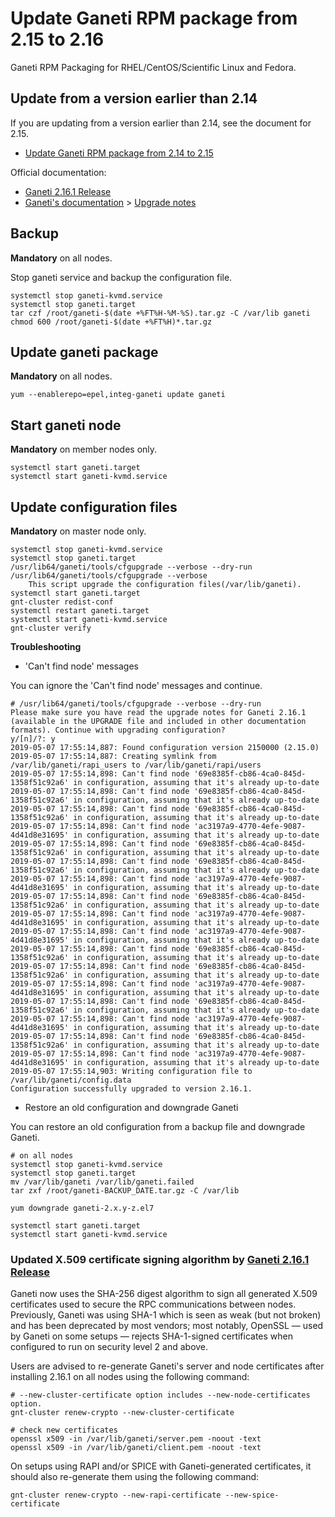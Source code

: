 # Update Ganeti RPM package from 2.15 to 2.16

Ganeti RPM Packaging for RHEL/CentOS/Scientific Linux and Fedora.

## Update from a version earlier than 2.14

If you are updating from a version earlier than 2.14, see the document for 2.15.

- [Update Ganeti RPM package from 2.14 to 2.15](https://github.com/jfut/ganeti-rpm/blob/main/doc/update-rhel-2.14-to-2.15.rst)

Official documentation:

- [Ganeti 2.16.1 Release](https://github.com/ganeti/ganeti/releases/tag/v2.16.1)
- [Ganeti's documentation](http://docs.ganeti.org/ganeti/current/html/) > [Upgrade notes](http://docs.ganeti.org/ganeti/current/html/upgrade.html)

## Backup

**Mandatory** on all nodes.

Stop ganeti service and backup the configuration file.

```
systemctl stop ganeti-kvmd.service
systemctl stop ganeti.target
tar czf /root/ganeti-$(date +%FT%H-%M-%S).tar.gz -C /var/lib ganeti
chmod 600 /root/ganeti-$(date +%FT%H)*.tar.gz
```

## Update ganeti package

**Mandatory** on all nodes.

```
yum --enablerepo=epel,integ-ganeti update ganeti
```

## Start ganeti node

**Mandatory** on member nodes only.

```
systemctl start ganeti.target
systemctl start ganeti-kvmd.service
```

## Update configuration files

**Mandatory** on master node only.

```
systemctl stop ganeti-kvmd.service
systemctl stop ganeti.target
/usr/lib64/ganeti/tools/cfgupgrade --verbose --dry-run
/usr/lib64/ganeti/tools/cfgupgrade --verbose
    This script upgrade the configuration files(/var/lib/ganeti).
systemctl start ganeti.target
gnt-cluster redist-conf
systemctl restart ganeti.target
systemctl start ganeti-kvmd.service
gnt-cluster verify
```

**Troubleshooting**

- 'Can't find node' messages

You can ignore the 'Can't find node' messages and continue.

```
# /usr/lib64/ganeti/tools/cfgupgrade --verbose --dry-run
Please make sure you have read the upgrade notes for Ganeti 2.16.1
(available in the UPGRADE file and included in other documentation
formats). Continue with upgrading configuration?
y/[n]/?: y
2019-05-07 17:55:14,887: Found configuration version 2150000 (2.15.0)
2019-05-07 17:55:14,887: Creating symlink from /var/lib/ganeti/rapi_users to /var/lib/ganeti/rapi/users
2019-05-07 17:55:14,898: Can't find node '69e8385f-cb86-4ca0-845d-1358f51c92a6' in configuration, assuming that it's already up-to-date
2019-05-07 17:55:14,898: Can't find node '69e8385f-cb86-4ca0-845d-1358f51c92a6' in configuration, assuming that it's already up-to-date
2019-05-07 17:55:14,898: Can't find node '69e8385f-cb86-4ca0-845d-1358f51c92a6' in configuration, assuming that it's already up-to-date
2019-05-07 17:55:14,898: Can't find node 'ac3197a9-4770-4efe-9087-4d41d8e31695' in configuration, assuming that it's already up-to-date
2019-05-07 17:55:14,898: Can't find node '69e8385f-cb86-4ca0-845d-1358f51c92a6' in configuration, assuming that it's already up-to-date
2019-05-07 17:55:14,898: Can't find node '69e8385f-cb86-4ca0-845d-1358f51c92a6' in configuration, assuming that it's already up-to-date
2019-05-07 17:55:14,898: Can't find node 'ac3197a9-4770-4efe-9087-4d41d8e31695' in configuration, assuming that it's already up-to-date
2019-05-07 17:55:14,898: Can't find node '69e8385f-cb86-4ca0-845d-1358f51c92a6' in configuration, assuming that it's already up-to-date
2019-05-07 17:55:14,898: Can't find node 'ac3197a9-4770-4efe-9087-4d41d8e31695' in configuration, assuming that it's already up-to-date
2019-05-07 17:55:14,898: Can't find node 'ac3197a9-4770-4efe-9087-4d41d8e31695' in configuration, assuming that it's already up-to-date
2019-05-07 17:55:14,898: Can't find node '69e8385f-cb86-4ca0-845d-1358f51c92a6' in configuration, assuming that it's already up-to-date
2019-05-07 17:55:14,898: Can't find node '69e8385f-cb86-4ca0-845d-1358f51c92a6' in configuration, assuming that it's already up-to-date
2019-05-07 17:55:14,898: Can't find node 'ac3197a9-4770-4efe-9087-4d41d8e31695' in configuration, assuming that it's already up-to-date
2019-05-07 17:55:14,898: Can't find node '69e8385f-cb86-4ca0-845d-1358f51c92a6' in configuration, assuming that it's already up-to-date
2019-05-07 17:55:14,898: Can't find node 'ac3197a9-4770-4efe-9087-4d41d8e31695' in configuration, assuming that it's already up-to-date
2019-05-07 17:55:14,898: Can't find node '69e8385f-cb86-4ca0-845d-1358f51c92a6' in configuration, assuming that it's already up-to-date
2019-05-07 17:55:14,898: Can't find node 'ac3197a9-4770-4efe-9087-4d41d8e31695' in configuration, assuming that it's already up-to-date
2019-05-07 17:55:14,903: Writing configuration file to /var/lib/ganeti/config.data
Configuration successfully upgraded to version 2.16.1.
```

- Restore an old configuration and downgrade Ganeti

You can restore an old configuration from a backup file and downgrade Ganeti.

```
# on all nodes
systemctl stop ganeti-kvmd.service
systemctl stop ganeti.target
mv /var/lib/ganeti /var/lib/ganeti.failed
tar zxf /root/ganeti-BACKUP_DATE.tar.gz -C /var/lib

yum downgrade ganeti-2.x.y-z.el7

systemctl start ganeti.target
systemctl start ganeti-kvmd.service
```

### Updated X.509 certificate signing algorithm by [Ganeti 2.16.1 Release](https://github.com/ganeti/ganeti/releases/tag/v2.16.1)

Ganeti now uses the SHA-256 digest algorithm to sign all generated X.509 certificates used to secure the RPC communications between nodes. Previously, Ganeti was using SHA-1 which is seen as weak (but not broken) and has been deprecated by most vendors; most notably, OpenSSL — used by Ganeti on some setups — rejects SHA-1-signed certificates when configured to run on security level 2 and above.

Users are advised to re-generate Ganeti's server and node certificates after installing 2.16.1 on all nodes using the following command:

```
# --new-cluster-certificate option includes --new-node-certificates option.
gnt-cluster renew-crypto --new-cluster-certificate

# check new certificates
openssl x509 -in /var/lib/ganeti/server.pem -noout -text
openssl x509 -in /var/lib/ganeti/client.pem -noout -text
```

On setups using RAPI and/or SPICE with Ganeti-generated certificates, it should also re-generate them using the following command:

```
gnt-cluster renew-crypto --new-rapi-certificate --new-spice-certificate
```

